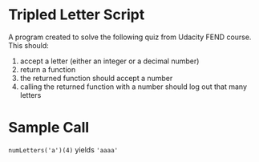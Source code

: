 # Tripled Letter Script
A program created to solve the following quiz from Udacity FEND course. This should:
1. accept a letter (either an integer or a decimal number)
2. return a function
3. the returned function should accept a number
4. calling the returned function with a number should log out that many letters

# Sample Call
`numLetters('a')(4)` yields `'aaaa'`
